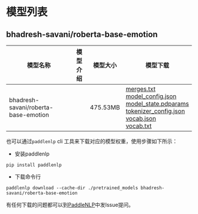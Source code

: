 #  模型列表

## bhadresh-savani/roberta-base-emotion

| 模型名称 | 模型介绍 | 模型大小  | 模型下载 |
| --- | --- | --- | --- |
|bhadresh-savani/roberta-base-emotion|  | 475.53MB | [merges.txt](https://bj.bcebos.com/paddlenlp/models/community/bhadresh-savani/roberta-base-emotion/merges.txt)<br>[model_config.json](https://bj.bcebos.com/paddlenlp/models/community/bhadresh-savani/roberta-base-emotion/model_config.json)<br>[model_state.pdparams](https://bj.bcebos.com/paddlenlp/models/community/bhadresh-savani/roberta-base-emotion/model_state.pdparams)<br>[tokenizer_config.json](https://bj.bcebos.com/paddlenlp/models/community/bhadresh-savani/roberta-base-emotion/tokenizer_config.json)<br>[vocab.json](https://bj.bcebos.com/paddlenlp/models/community/bhadresh-savani/roberta-base-emotion/vocab.json)<br>[vocab.txt](https://bj.bcebos.com/paddlenlp/models/community/bhadresh-savani/roberta-base-emotion/vocab.txt) |

也可以通过`paddlenlp` cli 工具来下载对应的模型权重，使用步骤如下所示：

* 安装paddlenlp

```shell
pip install paddlenlp
```

* 下载命令行

```shell
paddlenlp download --cache-dir ./pretrained_models bhadresh-savani/roberta-base-emotion
```

有任何下载的问题都可以到[PaddleNLP](https://github.com/PaddlePaddle/PaddleNLP)中发Issue提问。